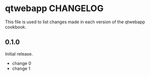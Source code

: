 # qtwebapp CHANGELOG

This file is used to list changes made in each version of the qtwebapp cookbook.

## 0.1.0

Initial release.

- change 0
- change 1
